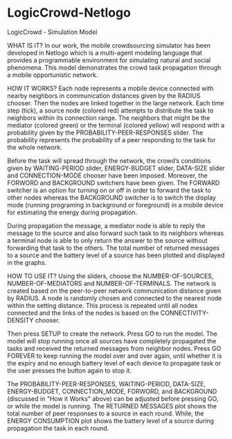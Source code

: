 # LogicCrowd-Netlogo
LogicCrowd - Simulation Model

WHAT IS IT?
In our work, the mobile crowdsourcing simulator has been developed in Netlogo which is a multi-agent modeling language that provides a programmable environment for simulating natural and social phenomena. This model demonstrates the crowd task propagation through a mobile opportunistic network. 

HOW IT WORKS?
Each node represents a mobile device connected with nearby neighbors in communication distances given by the RADIUS chooser. Then the nodes are linked together in the large network. Each time step (tick), a source node (colored red) attempts to distribute the task to neighbors within its connection range. The neighbors that might be the mediator (colored green) or the terminal (colored yellow) will respond with a probability given by the PROBABILITY-PEER-RESPONSES slider. The probability represents the probability of a peer responding to the task for the whole network. 

Before the task will spread through the network, the crowd’s conditions given by WAITING-PERIOD slider, ENERGY-BUDGET slider, DATA-SIZE slider and CONNECTION-MODE chooser have been imposed. Moreover, the FORWORD and BACKGROUND switchers have been given. The FORWARD switcher is an option for turning on or off in order to forward the task to other nodes whereas the BACKGROUND switcher is to switch the display mode (running programing in background or foreground) in a mobile device for estimating the energy during propagation.

During propagation the message, a mediator node is able to reply the message to the source and also forward such task to its neighbors whereas a terminal node is able to only return the answer to the source without forwarding that task to the others. The total number of returned messages to a source and the battery level of a source has been plotted and displayed in the graphs.

HOW TO USE IT?
Using the sliders, choose the NUMBER-OF-SOURCES, NUMBER-OF-MEDIATORS and NUMBER-OF-TERMINALS.
The network is created based on the peer-to-peer network communication distance given by RADIUS. A node is randomly chosen and connected to the nearest node within the setting distance. This process is repeated until all nodes connected and the links of the nodes is based on the CONNECTIVITY-DENSITY chooser.

Then press SETUP to create the network. Press GO to run the model. The model will stop running once all sources have completely propagated the tasks and received the returned messages from neighbor nodes. Press GO FOREVER to keep running the model over and over again, until whether it is the expiry and no enough battery level of each device to propagate task or the user presses the button again to stop it.

The PROBABILITY-PEER-RESPONSES, WAITING-PERIOD, DATA-SIZE, ENERGY-BUDGET, CONNECTION_MODE, FORWORD, and BACKGROUND (discussed in "How it Works" above) can be adjusted before pressing GO, or while the model is running.
The RETURNED MESSAGES plot shows the total number of peer responses to a source in each round. While, the ENERGY CONSUMPTION plot shows the battery level of a source during propagation the task in each round.
